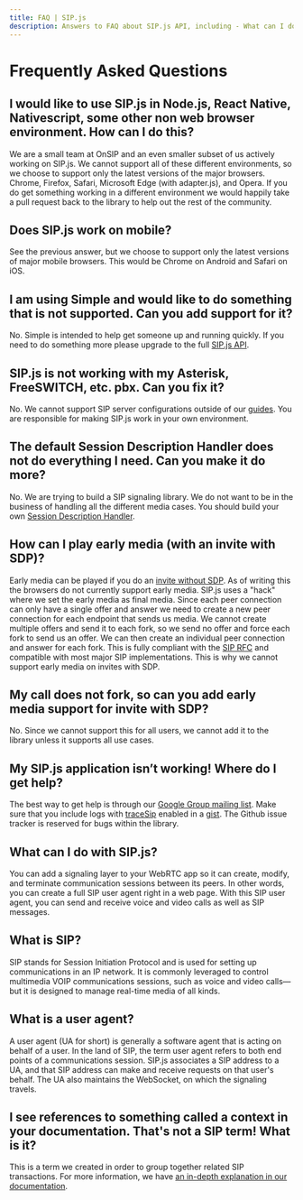 ```yaml
---
title: FAQ | SIP.js
description: Answers to FAQ about SIP.js API, including - What can I do with SIP.js? What is SIP? What browsers support SIP.js (and WebRTC)?
---
```


# Frequently Asked Questions

## I would like to use SIP.js in Node.js, React Native, Nativescript, some other non web browser environment. How can I do this?
We are a small team at OnSIP and an even smaller subset of us actively working on SIP.js. We cannot support all of these different environments, so we choose to support only the latest versions of the major browsers. Chrome, Firefox, Safari, Microsoft Edge (with adapter.js), and Opera. If you do get something working in a different environment we would happily take a pull request back to the library to help out the rest of the community.

## Does SIP.js work on mobile?
See the previous answer, but we choose to support only the latest versions of major mobile browsers. This would be Chrome on Android and Safari on iOS.

## I am using Simple and would like to do something that is not supported. Can you add support for it?
No. Simple is intended to help get someone up and running quickly. If you need to do something more please upgrade to the full [SIP.js API](/api/0.11.0/).

## SIP.js is not working with my Asterisk, FreeSWITCH, etc. pbx. Can you fix it?
No. We cannot support SIP server configurations outside of our [guides](/guides/server-configuration/). You are responsible for making SIP.js work in your own environment.

## The default Session Description Handler does not do everything I need. Can you make it do more?
No. We are trying to build a SIP signaling library. We do not want to be in the business of handling all the different media cases. You should build your own [Session Description Handler](/api/0.11.0/sessionDescriptionHandler/).

## How can I play early media (with an invite with SDP)?
Early media can be played if you do an [invite without SDP](/api/0.11.0/ua/#invitetarget-options-modifiers). As of writing this the browsers do not currently support early media. SIP.js uses a "hack" where we set the early media as final media. Since each peer connection can only have a single offer and answer we need to create a new peer connection for each endpoint that sends us media. We cannot create multiple offers and send it to each fork, so we send no offer and force each fork to send us an offer. We can then create an individual peer connection and answer for each fork. This is fully compliant with the [SIP RFC](https://tools.ietf.org/html/rfc3261) and compatible with most major SIP implementations. This is why we cannot support early media on invites with SDP.

## My call does not fork, so can you add early media support for invite with SDP?
No. Since we cannot support this for all users, we cannot add it to the library unless it supports all use cases.

## My SIP.js application isn’t working!  Where do I get help?
The best way to get help is through our [Google Group mailing list](https://groups.google.com/forum/#!forum/sip_js). Make sure that you include logs with [traceSip](/api/0.11.0/ws_transport_configuration_parameters/#tracesip) enabled in a [gist](https://gist.github.com/). The Github issue tracker is reserved for bugs within the library.

## What can I do with SIP.js?
You can add a signaling layer to your WebRTC app so it can create, modify, and terminate communication sessions between its peers. In other words, you can create a full SIP user agent right in a web page. With this SIP user agent, you can send and receive voice and video calls as well as SIP messages.

## What is SIP?
SIP stands for Session Initiation Protocol and is used for setting up communications in an IP network. It is commonly leveraged to control multimedia VOIP communications sessions, such as voice and video calls— but it is designed to manage real-time media of all kinds.

## What is a user agent?
A user agent (UA for short) is generally a software agent that is acting on behalf of a user. In the land of SIP, the term user agent refers to both end points of a communications session. SIP.js associates a SIP address to a UA, and that SIP address can make and receive requests on that user's behalf. The UA also maintains the WebSocket, on which the signaling travels.

## I see references to something called a context in your documentation. That's not a SIP term! What is it?
This is a term we created in order to group together related SIP transactions.  For more information, we have [an in-depth explanation in our documentation](/api/0.11.0/context/).
